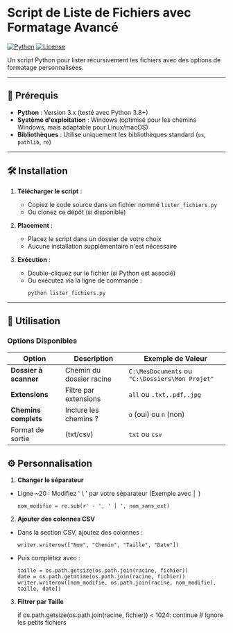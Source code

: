 # Script de Liste de Fichiers avec Formatage Avancé

[![Python](https://img.shields.io/badge/Python-3.x-blue)](https://www.python.org/)
[![License](https://img.shields.io/badge/License-MIT-green)](https://opensource.org/licenses/MIT)

Un script Python  pour lister récursivement les fichiers avec des options de formatage personnalisées.

---

## 📌 Prérequis

- **Python** : Version 3.x (testé avec Python 3.8+)
- **Système d'exploitation** : Windows (optimisé pour les chemins Windows, mais adaptable pour Linux/macOS)
- **Bibliothèques** : Utilise uniquement les bibliothèques standard (`os`, `pathlib`, `re`)

---

## 🛠 Installation

1. **Télécharger le script** :
   - Copiez le code source dans un fichier nommé `lister_fichiers.py`
   - Ou clonez ce dépôt (si disponible)

2. **Placement** :
   - Placez le script dans un dossier de votre choix
   - Aucune installation supplémentaire n'est nécessaire

3. **Exécution** :
   - Double-cliquez sur le fichier (si Python est associé)
   - Ou exécutez via la ligne de commande :
     ```bash
     python lister_fichiers.py
     ```

---

## 🚀 Utilisation

### Options Disponibles

| Option | Description | Exemple de Valeur |
|--------|-------------|-------------------|
| **Dossier à scanner** | Chemin du dossier racine | `C:\MesDocuments` ou `"C:\Dossiers\Mon Projet"` |
| **Extensions** | Filtre par extensions | `all` ou `.txt,.pdf,.jpg` |
| **Chemins complets** | Inclure les chemins ? | `o` (oui) ou `n` (non) |
|Format de sortie |(txt/csv)| `txt` ou `csv`|


<h2>&#9881; Personnalisation</h2>

1. **Changer le séparateur**

* Ligne ~20 : Modifiez ' \\ ' par votre séparateur (Exemple avec │ )

      nom_modifie = re.sub(r' - ', ' │ ', nom_sans_ext)  

2. **Ajouter des colonnes CSV**

* Dans la section CSV, ajoutez des colonnes :

      writer.writerow(["Nom", "Chemin", "Taille", "Date"])

* Puis complétez avec :

      taille = os.path.getsize(os.path.join(racine, fichier))
      date = os.path.getmtime(os.path.join(racine, fichier))
      writer.writerow([nom_modifie, os.path.join(racine, nom_modifie), taille, date])

3. **Filtrer par Taille**

   if os.path.getsize(os.path.join(racine, fichier)) < 1024:
    continue  # Ignore les petits fichiers
